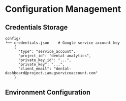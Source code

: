 # Configuration Management

## Credentials Storage
```
config/
└── credentials.json    # Google service account key
    {
      "type": "service_account",
      "project_id": "dental-analytics",
      "private_key_id": "...",
      "private_key": "...",
      "client_email": "dental-dashboard@project.iam.gserviceaccount.com"
    }
```

## Environment Configuration
```python